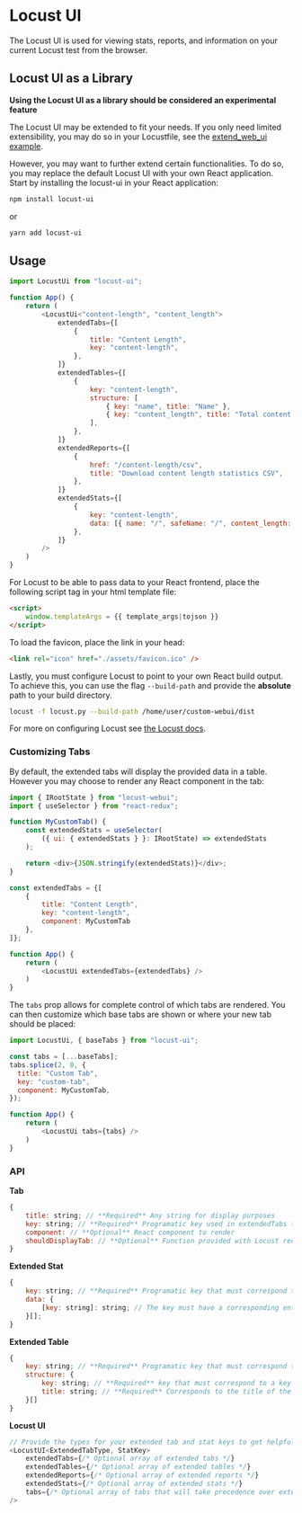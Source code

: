 # Locust UI

The Locust UI is used for viewing stats, reports, and information on your current Locust test from the browser.

## Locust UI as a Library

**Using the Locust UI as a library should be considered an experimental feature**

The Locust UI may be extended to fit your needs. If you only need limited extensibility, you may do so in your Locustfile, see the [extend_web_ui example](https://github.com/locustio/locust/blob/master/examples/extend_web_ui.py).

However, you may want to further extend certain functionalities. To do so, you may replace the default Locust UI with your own React application. Start by installing the locust-ui in your React application:
```sh
npm install locust-ui
```
or
```sh
yarn add locust-ui
```

## Usage

```js
import LocustUi from "locust-ui";

function App() {
    return (
        <LocustUi<"content-length", "content_length">
            extendedTabs={[
                {
                    title: "Content Length",
                    key: "content-length",
                },
            ]}
            extendedTables={[
                {
                    key: "content-length",
                    structure: [
                        { key: "name", title: "Name" },
                        { key: "content_length", title: "Total content length" },
                    ],
                },
            ]}
            extendedReports={[
                {
                    href: "/content-length/csv",
                    title: "Download content length statistics CSV",
                },
            ]}
            extendedStats={[
                {
                    key: "content-length",
                    data: [{ name: "/", safeName: "/", content_length: "123" }],
                },
            ]}
        />
    )
}
```

For Locust to be able to pass data to your React frontend, place the following script tag in your html template file:
```html
<script>
    window.templateArgs = {{ template_args|tojson }}
</script>
```

To load the favicon, place the link in your head:
```html
<link rel="icon" href="./assets/favicon.ico" />
```

Lastly, you must configure Locust to point to your own React build output. To achieve this, you can use the flag `--build-path` and provide the **absolute** path to your build directory.

```sh
locust -f locust.py --build-path /home/user/custom-webui/dist
```

For more on configuring Locust see [the Locust docs](https://docs.locust.io/en/stable/configuration.html).

### Customizing Tabs
By default, the extended tabs will display the provided data in a table. However you may choose to render any React component in the tab:
```js
import { IRootState } from "locust-webui";
import { useSelector } from "react-redux";

function MyCustomTab() {
    const extendedStats = useSelector(
        ({ ui: { extendedStats } }: IRootState) => extendedStats
    );

    return <div>{JSON.stringify(extendedStats)}</div>;
}

const extendedTabs = {[
    {
        title: "Content Length",
        key: "content-length",
        component: MyCustomTab
    },
]};

function App() {
    return (
        <LocustUi extendedTabs={extendedTabs} />
    )
}
```

The `tabs` prop allows for complete control of which tabs are rendered. You can then customize which base tabs are shown or where your new tab should be placed:
```js
import LocustUi, { baseTabs } from "locust-ui";

const tabs = [...baseTabs];
tabs.splice(2, 0, {
  title: "Custom Tab",
  key: "custom-tab",
  component: MyCustomTab,
});

function App() {
    return (
        <LocustUi tabs={tabs} />
    )
}
```

### API
**Tab**
```js
{
    title: string; // **Required** Any string for display purposes
    key: string; // **Required** Programatic key used in extendedTabs to find corresponding stats and tables
    component: // **Optional** React component to render
    shouldDisplayTab: // **Optional** Function provided with Locust redux state to output boolean
}
```
**Extended Stat**
```js
{
    key: string; // **Required** Programatic key that must correspond to a tab key
    data: {
        [key: string]: string; // The key must have a corresponding entry in the extended table structure. The value corresponds to the data to be displayed
    }[];
}
```
**Extended Table**
```js
{
    key: string; // **Required** Programatic key that must correspond to a tab key
    structure: {
        key: string; // **Required** key that must correspond to a key in the extended stat data object
        title: string; // **Required** Corresponds to the title of the column in the table
    }[]
}
```
**Locust UI**
```js
// Provide the types for your extended tab and stat keys to get helpful type hints
<LocustUI<ExtendedTabType, StatKey>
    extendedTabs={/* Optional array of extended tabs */}
    extendedTables={/* Optional array of extended tables */}
    extendedReports={/* Optional array of extended reports */}
    extendedStats={/* Optional array of extended stats */}
    tabs={/* Optional array of tabs that will take precedence over extendedTabs */}
/>
```



